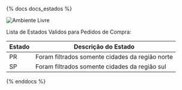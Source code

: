 {% docs docs_estados %}

![Ambiente Livre](https://pbs.twimg.com/profile_images/885207371496247296/4Q1RS5m__400x400.jpg "Ambiente Livre")

Lista de Estados Validos para Pedidos de Compra:

| Estado         | Descrição do Estado                                                                                                  |
|----------------|------------------------------------------------------------------------------------------------------------------------|
| PR         | Foram filtrados somente cidades da região norte |
| SP         | Foram filtrados somente cidades da região sul   |





{% enddocs %}
